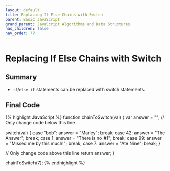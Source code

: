 ```yaml
---
layout: default
title: Replacing If Else Chains with Switch
parent: Basic JavaScript
grand_parent: JavaScript Algorithms and Data Structures
has_children: false
nav_order: 77
---
```

# Replacing If Else Chains with Switch
## Summary
- `if`/`else if` statements can be replaced with switch statements.

## Final Code

{% highlight JavaScript %}
function chainToSwitch(val) {
  var answer = "";
  // Only change code below this line

  switch(val) {
    case "bob":
      answer = "Marley";
      break;
    case 42:
      answer = "The Answer";
      break;
    case 1:
      answer = "There is no #1";
      break;
    case 99:
      answer = "Missed me by this much!";
      break;
    case 7:
      answer = "Ate Nine";
      break;
  }

  // Only change code above this line
  return answer;
}

chainToSwitch(7);
{% endhighlight %}